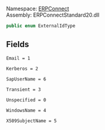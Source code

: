 
Namespace: [ERPConnect](index.md)  
Assembly: ERPConnectStandard20.dll  

```csharp
public enum ExternalIdType
```

## Fields

`Email = 1` 

`Kerberos = 2` 

`SapUserName = 6` 

`Transient = 3` 

`Unspecified = 0` 

`WindowsName = 4` 

`X509SubjectName = 5` 

